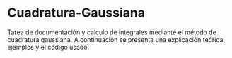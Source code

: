 # Cuadratura-Gaussiana
Tarea de documentación y calculo de integrales mediante el método de cuadratura gaussiana.
A continuación se presenta una explicación teórica, ejemplos y el código usado.
